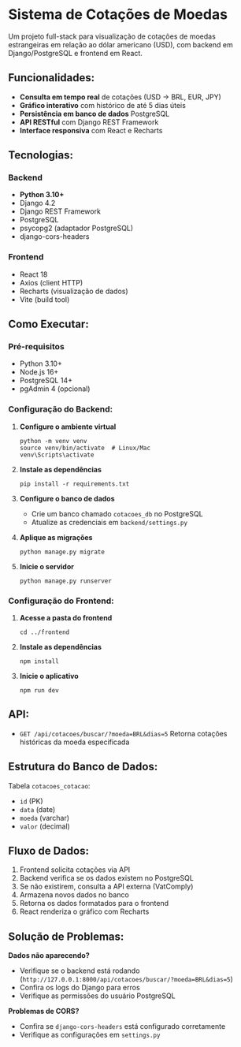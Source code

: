 # Sistema de Cotações de Moedas

Um projeto full-stack para visualização de cotações de moedas estrangeiras em relação ao dólar americano (USD), com backend em Django/PostgreSQL e frontend em React.

## Funcionalidades:

* **Consulta em tempo real** de cotações (USD → BRL, EUR, JPY)
* **Gráfico interativo** com histórico de até 5 dias úteis
* **Persistência em banco de dados** PostgreSQL
* **API RESTful** com Django REST Framework
* **Interface responsiva** com React e Recharts

## Tecnologias:

### Backend

* **Python 3.10+**
* Django 4.2
* Django REST Framework
* PostgreSQL
* psycopg2 (adaptador PostgreSQL)
* django-cors-headers

### Frontend

* React 18
* Axios (client HTTP)
* Recharts (visualização de dados)
* Vite (build tool)

## Como Executar:

### Pré-requisitos

* Python 3.10+
* Node.js 16+
* PostgreSQL 14+
* pgAdmin 4 (opcional)

### Configuração do Backend:

1. **Configure o ambiente virtual**

   ```
   python -m venv venv
   source venv/bin/activate  # Linux/Mac
   venv\Scripts\activate   
   ```
2. **Instale as dependências**

   ```
   pip install -r requirements.txt
   ```
3. **Configure o banco de dados**

   * Crie um banco chamado `cotacoes_db` no PostgreSQL
   * Atualize as credenciais em `backend/settings.py`
4. **Aplique as migrações**
   

   ```
   python manage.py migrate
   ```
5. **Inicie o servidor**


   ```
   python manage.py runserver
   ```

### Configuração do Frontend:

1. **Acesse a pasta do frontend**

   ```
   cd ../frontend
   ```
2. **Instale as dependências**

   ```
   npm install
   ```
3. **Inicie o aplicativo**

   ```
   npm run dev
   ```

## API:

* `GET /api/cotacoes/buscar/?moeda=BRL&dias=5`
  Retorna cotações históricas da moeda especificada

## Estrutura do Banco de Dados:

Tabela `cotacoes_cotacao`:

* `id` (PK)
* `data` (date)
* `moeda` (varchar)
* `valor` (decimal)

## Fluxo de Dados:

1. Frontend solicita cotações via API
2. Backend verifica se os dados existem no PostgreSQL
3. Se não existirem, consulta a API externa (VatComply)
4. Armazena novos dados no banco
5. Retorna os dados formatados para o frontend
6. React renderiza o gráfico com Recharts

## Solução de Problemas:

**Dados não aparecendo?**

* Verifique se o backend está rodando (`http://127.0.0.1:8000/api/cotacoes/buscar/?moeda=BRL&dias=5`)
* Confira os logs do Django para erros
* Verifique as permissões do usuário PostgreSQL

**Problemas de CORS?**

* Confira se `django-cors-headers` está configurado corretamente
* Verifique as configurações em `settings.py`
